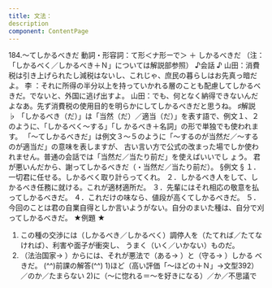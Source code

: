 ```yaml
---
title: 文法：
description
component: ContentPage
---
```



184.～てしかるべきだ
動詞・形容詞：て形＜ナ形ーで＞ ＋ しかるべきだ
（注：「しかるべく／しかるべき＋Ｎ」については解説部参照）
♪会話 ♪
山田：消費税は引き上げられたし減税はないし、これじゃ、庶民の暮らしはお先真っ暗だよ。
李 ：それに所得の半分以上を持っていかれる層のことも配慮してしかるべきだ。でないと、外国に逃げ出すよ。 山田：でも、何となく納得できないんだよなあ。先ず消費税の使用目的を明らかにしてしかるべきだと思うね。
♯解説 ♭
「しかるべき（だ）」は「当然（だ）／適当（だ）」を表す語で、例文１、２のように、「しかるべく～する」「し かるべき＋名詞」の形で単独でも使われます。
「～てしかるべきだ」は例文３～５のように「～するのが当然だ／～するのが適当だ」の意味を表しますが、 古い言い方で公式の改まった場でしか使われません。普通の会話では「当然だ／当たり前だ」を使えばいいでし ょう。
君が悪いんだから、謝ってしかるべきだ（・当然だ／当たり前だ）。
§例文 §
１．一切君に任せる。しかるべく取り計らってくれ。
２．しかるべき人をして、しかるべき任務に就ける。これが適材適所だ。
３．先輩にはそれ相応の敬意を払ってしかるべきだ。
４．これだけの味なら、値段が高くてしかるべきだ。
５．今回のことは君の自業自得としか言いようがない。自分のまいた種は、自分で刈ってしかるべきだ。
★例題 ★
1) この種の交渉には（しかるべき／しかるべく）調停人を（たてれば／たてなければ）、利害や面子が衝突し、 うまく（いく／いかない）ものだ。
2) （法治国家→ ）からには、それが悪法で（ある→ ）と（守る→ ）しかる べきだ。
(^^)前課の解答(^^)
1)ほど（高い評価「～ほどの＋Ｎ」→文型392）／のか／たまらない
2)に（～に惚れる＝～を好きになる）／か／不思議で
